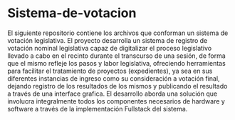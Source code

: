 # Sistema-de-votacion
El siguiente repositorio contiene los archivos que conforman un sistema de votación legislativa. El proyecto desarrolla un sistema de registro de votación nominal legislativa capaz de digitalizar el proceso legislativo llevado a cabo en el recinto durante el transcurso de una sesión, de forma que el mismo refleje los pasos y labor legislativa, ofreciendo herramientas para facilitar el tratamiento de proyectos (expedientes), ya sea en sus diferentes instancias de ingreso como su consideración a votación final, dejando registro de los resultados de los mismos y publicando el resultado a través de una interface grafica. El desarrollo aborda una solución que involucra integralmente todos los componentes necesarios de hardware y software a través de la implementación Fullstack del sistema.
